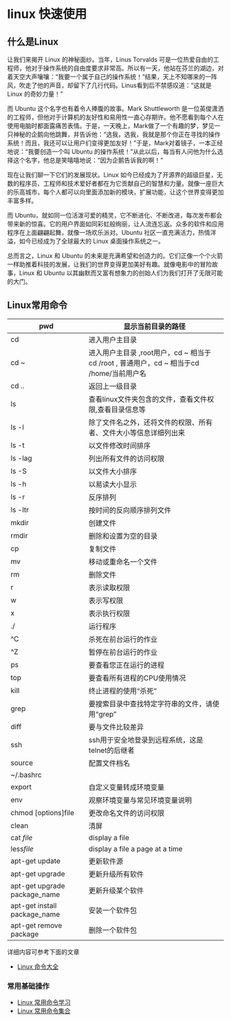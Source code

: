 # linux 快速使用 

## 什么是Linux

让我们来揭开 Linux 的神秘面纱。当年，Linus Torvalds 可是一位热爱自由的工程师，他对于操作系统的自由度要求非常高。所以有一天，他站在芬兰的湖边，对着天空大声嚷嚷：“我要一个属于自己的操作系统！”结果，天上不知哪来的一阵风，吹走了他的声音，却留下了几行代码。Linus看到后不禁感叹道：“这就是 Linux 的奇妙力量！”

而 Ubuntu 这个名字也有着令人捧腹的故事。Mark Shuttleworth 是一位英俊潇洒的工程师，但他对于计算机的友好性和易用性一直心存期许。他不愿看到每个人在使用电脑时都面露痛苦表情。于是，一天晚上，Mark做了一个有趣的梦，梦见一只神秘的企鹅向他跳舞，并告诉他：“选我，选我，我就是那个你正在寻找的操作系统！而且，我还可以让用户们变得更加友好！”于是，Mark对着镜子，一本正经地说：“我要创造一个叫 Ubuntu 的操作系统！”从此以后，每当有人问他为什么选择这个名字，他总是笑嘻嘻地说：“因为企鹅告诉我的啊！”

现在让我们聊一下它们的发展现状。Linux 如今已经成为了开源界的超级巨星，无数的程序员、工程师和技术爱好者都在为它贡献自己的智慧和力量。就像一座巨大的乐高城市，每个人都可以向里面添加新的模块，扩展功能，让这个世界变得更加丰富多样。

而 Ubuntu，就如同一位活泼可爱的精灵，它不断进化、不断改进，每次发布都会带来新的惊喜。它的用户界面如同彩虹般绚丽，让人流连忘返。众多的软件和应用程序在上面翩翩起舞，就像一场欢乐派对。Ubuntu 社区一直充满活力，热情洋溢，如今已经成为了全球最大的 Linux 桌面操作系统之一。

总而言之，Linux 和 Ubuntu 的未来是充满希望和创造力的。它们正像一个个火箭一样助推着科技的发展，让我们的世界变得更加美好有趣。就像电影中的冒险故事，Linux 和 Ubuntu 以其幽默而又富有想象力的创始人们为我们打开了无限可能的大门。

## Linux常用命令

|  pwd   | 显示当前目录的路径    |
| --- | --- |
| cd    | 进入用户主目录   |
| cd ~   |  进入用户主目录 ,root用户，cd ~ 相当于 cd /root , 普通用户，cd ~ 相当于cd /home/当前用户名  |
| cd ..     |返回上一级目录     |
| ls   | 查看linux文件夹包含的文件，查看文件权限,查看目录信息等    |
| ls -l    |  除了文件名之外，还将文件的权限、所有者、文件大小等信息详细列出来   |
| ls -t    |以文件修改时间排序     |
| ls -lag  |  列出所有文件的访问权限   |
| ls -S     | 以文件大小排序    |
| ls -h    | 以易读大小显示    |
| ls -r    |反序排列     |
| ls -ltr    |  按时间的反向顺序排列文件   |
| mkdir     | 创建文件    |
| rmdir    | 删除和设置为空的目录    |
| cp     |   复制文件  |
| mv     | 移动或重命名一个文件    |
| rm    |删除文件     |
| r  |  表示读取权限   |
|  w  | 表示写权限    |
|  x   |   表示执行权限  |
|  ./   | 运行程序    |
| ^C     |   杀死在前台运行的作业 |
| ^Z    |  暂停在前台运行的作业   |
|  ps   |要查看您正在运行的进程     |
| top    |要查看所有进程的CPU使用情况     |
|   kill  | 终止进程的使用“杀死”    |
| grep     | 要搜索目录中查找特定字符串的文件，请使用“grep”    |
| diff    | 要与文件比较差异    |
|  ssh   | ssh用于安全地登录到远程系统，这是telnet的后继者    |
|  source   |配置文件档名     |
|  ~/.bashrc   |     |
| export    |自定义变量转成环境变量     |
| env   |  观察环境变量与常见环境变量说明   |
| chmod \[options\]file    | 更改命名文件的访问权限    |
| clean     | 清屏    |
| cat *file*     |   display a file  |
|  less*file*   |  display a file a page at a time   |
| apt-get update    |    更新软件源 |
| apt-get upgrade   | 更新升级所有软件    |
|  apt-get upgrade package_name  |    更新升级某个软件 |
|  apt-get install package_name  |   安装一个软件包  |
| apt-get remove package    | 删除一个软件包    |

详细内容可参考下面的文章
- [Linux 命令大全 ](https://www.runoob.com/linux/linux-command-manual.html)

### 常用基础操作

- [Linux 常用命令学习](https://www.runoob.com/w3cnote/linux-common-command-2.html)
- [Linux 常用命令集合](https://www.runoob.com/w3cnote/linux-common-command.html)
